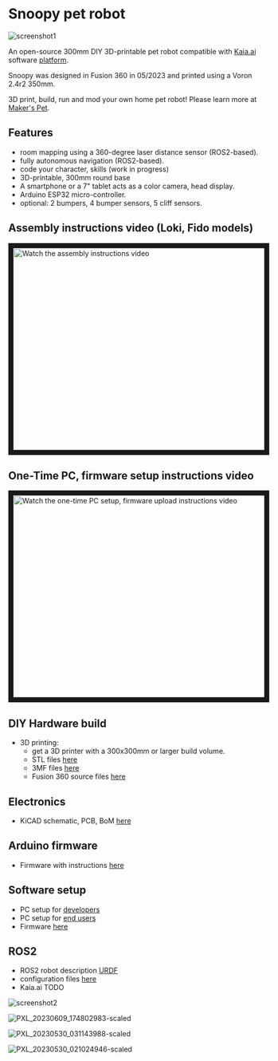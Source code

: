 # Snoopy pet robot

![screenshot1](https://github.com/makerspet/makerspet_snoopy/assets/143911662/7cb95c4c-3b06-4502-b9aa-d4a8d713990e)

An open-source 300mm DIY 3D-printable pet robot compatible with [Kaia.ai](https://kaia.ai) software [platform](https://github.com/kaiaai/).

Snoopy was designed in Fusion 360 in 05/2023 and printed using a Voron 2.4r2 350mm.

3D print, build, run and mod your own home pet robot! Please learn more at [Maker's Pet](https://makerspet.com).

## Features
- room mapping using a 360-degree laser distance sensor (ROS2-based).
- fully autonomous navigation (ROS2-based).
- code your character, skills (work in progress)
- 3D-printable, 300mm round base
- A smartphone or a 7" tablet acts as a color camera, head display.
- Arduino ESP32 micro-controller.
- optional: 2 bumpers, 4 bumper sensors, 5 cliff sensors.

## Assembly instructions video (Loki, Fido models)
<a href="http://www.youtube.com/watch?feature=player_embedded&v=WPB2B1DPf_s" target="_blank">
 <img src="http://img.youtube.com/vi/WPB2B1DPf_s/maxresdefault.jpg" alt="Watch the assembly instructions video" width="720" height="405" border="10" />
</a>

## One-Time PC, firmware setup instructions video
<a href="http://www.youtube.com/watch?feature=player_embedded&v=XOc5kCE3MC0" target="_blank">
 <img src="http://img.youtube.com/vi/XOc5kCE3MC0/maxresdefault.jpg" alt="Watch the one-time PC setup, firmware upload instructions video" width="720" height="405" border="10" />
</a>

## DIY Hardware build
- 3D printing:
  - get a 3D printer with a 300x300mm or larger build volume.
  - STL files [here](https://github.com/makerspet/makerspet_snoopy/tree/main/stl/)
  - 3MF files [here](https://github.com/makerspet/makerspet_snoopy/tree/main/3mf/)
  - Fusion 360 source files [here](https://github.com/makerspet/makerspet_snoopy/tree/main/fusion360)

## Electronics
- KiCAD schematic, PCB, BoM [here](https://github.com/makerspet/makerspet_snoopy/tree/main/kicad)

## Arduino firmware
- Firmware with instructions [here](https://github.com/makerspet/makerspet_snoopy/tree/main/arduino/)

## Software setup
- PC setup for [developers](https://github.com/kaiaai/docker/tree/main/kaia-ros-dev)
- PC setup for [end users](https://github.com/kaiaai/docker/tree/main/kaia-ros)
- Firmware [here](https://github.com/makerspet/makerspet_snoopy/tree/main/firmware/)

## ROS2
- ROS2 robot description [URDF](https://github.com/makerspet/makerspet_snoopy/tree/main/urdf)
- configuration files [here](https://github.com/makerspet/makerspet_snoopy/tree/main/config)
- Kaia.ai TODO

![screenshot2](https://github.com/makerspet/makerspet_snoopy/assets/143911662/11cb3721-ff3d-4806-9010-25725e0a10e3)

![PXL_20230609_174802983-scaled](https://github.com/makerspet/makerspet_snoopy/assets/143911662/689842a7-321f-4944-9b04-38ad58f68a2c)

![PXL_20230530_031143988-scaled](https://github.com/makerspet/makerspet_snoopy/assets/143911662/89042e18-19d9-468f-8df3-c9fcf912ba8f)

![PXL_20230530_021024946-scaled](https://github.com/makerspet/makerspet_snoopy/assets/143911662/f9d9d3c2-3dc0-4658-9df7-80dd81a843b6)
